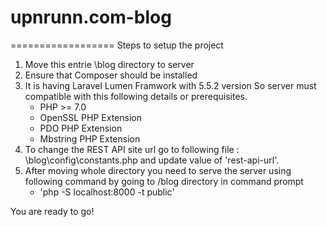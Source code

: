 # upnrunn.com-blog
==================
Steps to setup the project
1. Move this entrie \blog directory to server
2. Ensure that Composer should be installed
3. It is having Laravel Lumen Framwork with 5.5.2 version
	So server must compatible with this following details or prerequisites.
	- PHP >= 7.0
	- OpenSSL PHP Extension
	- PDO PHP Extension
	- Mbstring PHP Extension
4. To change the REST API site url go to following file : \blog\config\constants.php
and update value of 'rest-api-url'.
5. After moving whole directory you need to serve the server using following command by going to /blog directory in command prompt
	- 'php -S localhost:8000 -t public'

You are ready to go!
